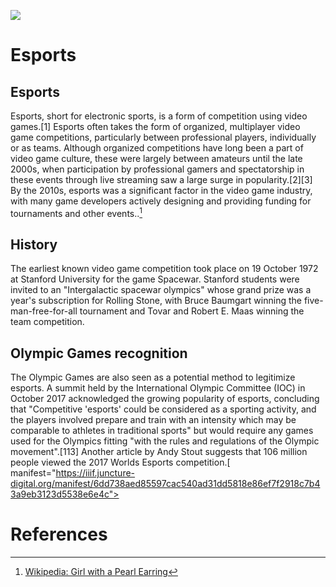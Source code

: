 <a href="https://juncture-digital.org"><img src="https://juncture-digital.org/images/ve-button.png"></a>

<param ve-config 
       title="Girl with a Pearl Earring"
       author="JSTOR Labs team"
       banner="https://guerillamethod.com/wp-content/uploads/2019/05/esports-wallpaper.jpg" 
       layout="vertical">

<!-- Entities discussed throughout the essay are typically defined before the essay text and
     are thus available in all text.  Entity identifiers (QIDs) can be found in either
     Wikipedia or Wikidata (https://www.wikidata.org)> -->
<param ve-entity eid="Q185372"> <!-- Girl with a Pearl Earring painting -->
<param ve-entity eid="Q41264"> <!-- Johannes Vermeer -->
<param ve-entity eid="Q221092"> <!-- Mauritshuis -->
<param ve-entity eid="Q36600"> <!-- The Hague -->

# Esports


## Esports

Esports, short for electronic sports, is a form of competition using video games.[1] Esports often takes the form of organized, multiplayer video game competitions, particularly between professional players, individually or as teams. Although organized competitions have long been a part of video game culture, these were largely between amateurs until the late 2000s, when participation by professional gamers and spectatorship in these events through live streaming saw a large surge in popularity.[2][3] By the 2010s, esports was a significant factor in the video game industry, with many game developers actively designing and providing funding for tournaments and other events..[^1]
<param ve-image 
       label="Girl with a Pearl Earring" 
       description="painting by Johannes Vermeer" 
       license="public domain" 
       url="https://lolstatic-a.akamaihd.net/frontpage/apps/prod/rg-league-display-2017/en_US/cb24025fade09e3f965776440dffcc65024d3266/assets/img/share/displays_1024.jpg">

## History

The earliest known video game competition took place on 19 October 1972 at Stanford University for the game Spacewar. Stanford students were invited to an "Intergalactic spacewar olympics" whose grand prize was a year's subscription for Rolling Stone, with Bruce Baumgart winning the five-man-free-for-all tournament and Tovar and Robert E. Maas winning the team competition.

## Olympic Games recognition

The Olympic Games are also seen as a potential method to legitimize esports. A summit held by the International Olympic Committee (IOC) in October 2017 acknowledged the growing popularity of esports, concluding that "Competitive 'esports' could be considered as a sporting activity, and the players involved prepare and train with an intensity which may be comparable to athletes in traditional sports" but would require any games used for the Olympics fitting "with the rules and regulations of the Olympic movement".[113] Another article by Andy Stout suggests that 106 million people viewed the 2017 Worlds Esports competition.[
       manifest="https://iiif.juncture-digital.org/manifest/6dd738aed85597cac540ad31dd5818e86ef7f2918c7b43a9eb3123d5538e6e4c">
<param ve-map center="Q36600" zoom="11">

# References

[^1]: [Wikipedia: Girl with a Pearl Earring](https://en.wikipedia.org/wiki/Girl_with_a_Pearl_Earring)
